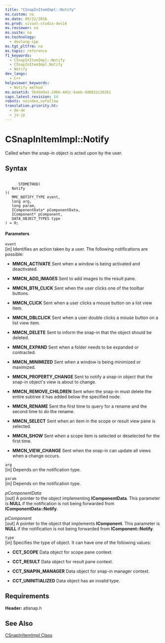 ```yaml
---
title: "CSnapInItemImpl::Notify"
ms.custom: na
ms.date: 09/22/2016
ms.prod: visual-studio-dev14
ms.reviewer: na
ms.suite: na
ms.technology: 
  - devlang-cpp
ms.tgt_pltfrm: na
ms.topic: reference
f1_keywords: 
  - CSnapInItemImpl::Notify
  - CSnapInItemImpl.Notify
  - Notify
dev_langs: 
  - C++
helpviewer_keywords: 
  - Notify method
ms.assetid: 5bdda9a1-24b6-441c-baeb-dd0832c26261
caps.latest.revision: 14
robots: noindex,nofollow
translation.priority.ht: 
  - de-de
  - ja-jp
---
```

# CSnapInItemImpl::Notify
Called when the snap-in object is acted upon by the user.  
  
## Syntax  
  
```  
  
      STDMETHOD(  
   Notify  
)(  
   MMC_NOTIFY_TYPE event,  
   long arg,  
   long param,  
   IComponentData* pComponentData,  
   IComponent* pComponent,  
   DATA_OBJECT_TYPES type  
) = 0;  
```  
  
#### Parameters  
 `event`  
 [in] Identifies an action taken by a user. The following notifications are possible:  
  
-   **MMCN_ACTIVATE** Sent when a window is being activated and deactivated.  
  
-   **MMCN_ADD_IMAGES** Sent to add images to the result pane.  
  
-   **MMCN_BTN_CLICK** Sent when the user clicks one of the toolbar buttons.  
  
-   **MMCN_CLICK** Sent when a user clicks a mouse button on a list view item.  
  
-   **MMCN_DBLCLICK** Sent when a user double clicks a mouse button on a list view item.  
  
-   **MMCN_DELETE** Sent to inform the snap-in that the object should be deleted.  
  
-   **MMCN_EXPAND** Sent when a folder needs to be expanded or contracted.  
  
-   **MMCN_MINIMIZED** Sent when a window is being minimized or maximized.  
  
-   **MMCN_PROPERTY_CHANGE** Sent to notify a snap-in object that the snap-in object's view is about to change.  
  
-   **MMCN_REMOVE_CHILDREN** Sent when the snap-in must delete the entire subtree it has added below the specified node.  
  
-   **MMCN_RENAME** Sent the first time to query for a rename and the second time to do the rename.  
  
-   **MMCN_SELECT** Sent when an item in the scope or result view pane is selected.  
  
-   **MMCN_SHOW** Sent when a scope item is selected or deselected for the first time.  
  
-   **MMCN_VIEW_CHANGE** Sent when the snap-in can update all views when a change occurs.  
  
 `arg`  
 [in] Depends on the notification type.  
  
 `param`  
 [in] Depends on the notification type.  
  
 *pComponentData*  
 [out] A pointer to the object implementing **IComponentData**. This parameter is **NULL** if the notification is not being forwarded from **IComponentData::Notify**.  
  
 *pComponent*  
 [out] A pointer to the object that implements **IComponent**. This parameter is **NULL** if the notification is not being forwarded from **IComponent::Notify**.  
  
 `type`  
 [in] Specifies the type of object. It can have one of the following values:  
  
-   **CCT_SCOPE** Data object for scope pane context.  
  
-   **CCT_RESULT** Data object for result pane context.  
  
-   **CCT_SNAPIN_MANAGER** Data object for snap-in manager context.  
  
-   **CCT_UNINITIALIZED** Data object has an invalid type.  
  
## Requirements  
 **Header:** atlsnap.h  
  
## See Also  
 [CSnapInItemImpl Class](../vs140/csnapinitemimpl-class.md)